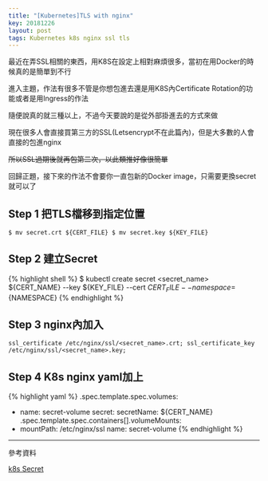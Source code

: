 ```yaml
---
title: "[Kubernetes]TLS with nginx"
key: 20181226
layout: post
tags: Kubernetes k8s nginx ssl tls 
---
```

最近在弄SSL相關的東西，用K8S在設定上相對麻煩很多，當初在用Docker的時候真的是簡單到不行

進入主題，作法有很多不管是你想包進去還是用K8S內Certificate Rotation的功能或者是用Ingress的作法

隨便說真的就三種以上，不過今天要說的是從外部掛進去的方式來做

現在很多人會直接買第三方的SSL(Letsencrypt不在此篇內)，但是大多數的人會直接的包進nginx

~~所以SSL過期後就再包第二次，以此類推好像很簡單~~

回歸正題，接下來的作法不會要你一直包新的Docker image，只需要更換secret就可以了

<!--more-->
## Step 1 把TLS檔移到指定位置
`
$ mv secret.crt ${CERT_FILE}
$ mv secret.key ${KEY_FILE}
`

## Step 2 建立Secret
{% highlight shell %}
$ kubectl create secret <secret_name> ${CERT_NAME} --key ${KEY_FILE} --cert ${CERT_FILE} --namespace=${NAMESPACE}
{% endhighlight %}

## Step 3 nginx內加入
`
ssl_certificate /etc/nginx/ssl/<secret_name>.crt;
ssl_certificate_key /etc/nginx/ssl/<secret_name>.key;
`

## Step 4 K8s nginx yaml加上
{% highlight yaml %}
.spec.template.spec.volumes:
  - name: secret-volume
    secret:
      secretName: ${CERT_NAME}
.spec.template.spec.containers[].volumeMounts:
  - mountPath: /etc/nginx/ssl
    name: secret-volume
{% endhighlight %}

---

參考資料 

[k8s Secret](https://kubernetes.io/docs/concepts/configuration/secret/)
